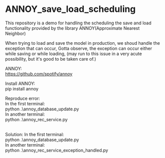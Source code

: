 # ANNOY_save_load_scheduling
This repository is a demo for handling the scheduling the save and load functionality provided by the library ANNOY(Approximate Nearest Neighbor)

When trying to load and save the model in production, we shoud handle the exception that can occur, Gotta observe, the exception can occur either while saving or while loading, (may run to this issue in a very acute possibility, but it's good to be taken care of.) <br/>

ANNOY:<br/>
https://github.com/spotify/annoy

Install ANNOY:<br/>
pip install annoy

Reproduce error:<br/>
In the first terminal:<br/>
python .\annoy_database_update.py
<br/>
In another terminal:<br/>
python .\annoy_rec_service.py
<br/><br/>

Solution:
In the first terminal:<br/>
python .\annoy_database_update.py
<br/>
In another terminal:<br/>
python .\annoy_rec_service_exception_handled.py
<br/>

